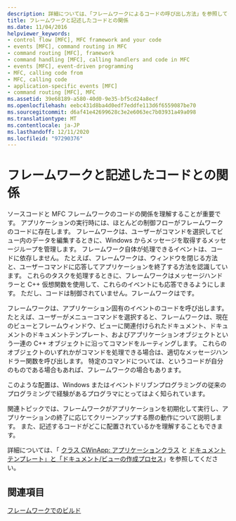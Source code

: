```yaml
---
description: 詳細については、「フレームワークによるコードの呼び出し方法」を参照してください。
title: フレームワークと記述したコードとの関係
ms.date: 11/04/2016
helpviewer_keywords:
- control flow [MFC], MFC framework and your code
- events [MFC], command routing in MFC
- command routing [MFC], framework
- command handling [MFC], calling handlers and code in MFC
- events [MFC], event-driven programming
- MFC, calling code from
- MFC, calling code
- application-specific events [MFC]
- command routing [MFC], MFC
ms.assetid: 39e68189-a580-40d0-9e35-bf5cd24a8ecf
ms.openlocfilehash: eebc431d8ba4d0edf7eddfe113d6f6559087be70
ms.sourcegitcommit: d6af41e42699628c3e2e6063ec7b03931a49a098
ms.translationtype: MT
ms.contentlocale: ja-JP
ms.lasthandoff: 12/11/2020
ms.locfileid: "97290376"
---
```

# <a name="how-the-framework-calls-your-code"></a>フレームワークと記述したコードとの関係

ソースコードと MFC フレームワークのコードの関係を理解することが重要です。 アプリケーションの実行時には、ほとんどの制御フローがフレームワークのコードに存在します。 フレームワークは、ユーザーがコマンドを選択してビュー内のデータを編集するときに、Windows からメッセージを取得するメッセージループを管理します。 フレームワーク自体が処理できるイベントは、コードに依存しません。 たとえば、フレームワークは、ウィンドウを閉じる方法と、ユーザーコマンドに応答してアプリケーションを終了する方法を認識しています。 これらのタスクを処理するときに、フレームワークはメッセージハンドラーと C++ 仮想関数を使用して、これらのイベントにも応答できるようにします。 ただし、コードは制御されていません。フレームワークはです。

フレームワークは、アプリケーション固有のイベントのコードを呼び出します。 たとえば、ユーザーがメニューコマンドを選択すると、フレームワークは、現在のビューとフレームウィンドウ、ビューに関連付けられたドキュメント、ドキュメントのドキュメントテンプレート、およびアプリケーションオブジェクトという一連の C++ オブジェクトに沿ってコマンドをルーティングします。 これらのオブジェクトのいずれかがコマンドを処理できる場合は、適切なメッセージハンドラー関数を呼び出します。 特定のコマンドについては、というコードが自分のものである場合もあれば、フレームワークの場合もあります。

このような配置は、Windows またはイベントドリブンプログラミングの従来のプログラミングで経験があるプログラマにとってはよく知られています。

関連トピックでは、フレームワークがアプリケーションを初期化して実行し、アプリケーションの終了に応じてクリーンアップする際の動作について説明します。 また、記述するコードがどこに配置されているかを理解することもできます。

詳細については、「 [クラス CWinApp: アプリケーションクラス](cwinapp-the-application-class.md) と [ドキュメントテンプレート」と「ドキュメント/ビューの作成プロセス](document-templates-and-the-document-view-creation-process.md)」を参照してください。

## <a name="see-also"></a>関連項目

[フレームワークでのビルド](building-on-the-framework.md)
